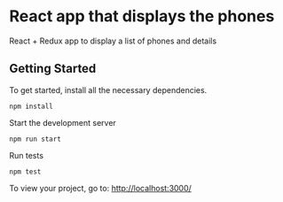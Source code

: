 # React app that displays the phones

React + Redux app to display a list of phones and details

## Getting Started

To get started, install all the necessary dependencies.
```
npm install
```

Start the development server
```
npm run start
```

Run tests
```
npm test
```

To view your project, go to: [http://localhost:3000/](http://localhost:3000/)
